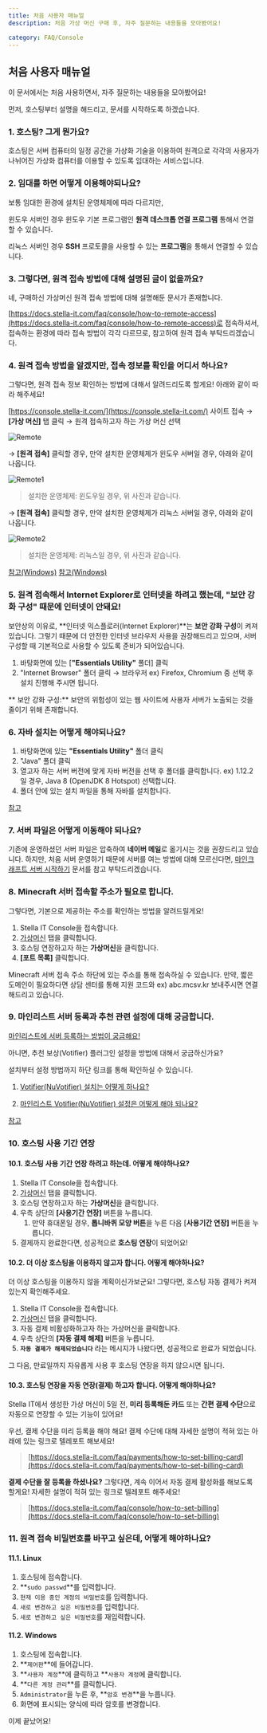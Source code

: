 ```yaml
---
title: 처음 사용자 매뉴얼 
description: 처음 가상 머신 구매 후, 자주 질문하는 내용들을 모아봤어요!

category: FAQ/Console
---
```


## 처음 사용자 매뉴얼

이 문서에서는 처음 사용하면서, 자주 질문하는 내용들을 모아봤어요!

먼저, 호스팅부터 설명을 해드리고, 문서를 시작하도록 하겠습니다.

### 1. 호스팅? 그게 뭔가요?

호스팅은 서버 컴퓨터의 일정 공간을 가상화 기술을 이용하여 원격으로 각각의 사용자가 나뉘어진 가상화 컴퓨터를 이용할 수 있도록 임대하는 서비스입니다.

### 2. 임대를 하면 어떻게 이용해야되나요?

보통 임대한 환경에 설치된 운영체제에 따라 다르지만,

윈도우 서버인 경우 윈도우 기본 프로그램인 **원격 데스크톱 연결 프로그램** 통해서 연결할 수 있습니다.

리눅스 서버인 경우 **SSH** 프로토콜을 사용할 수 있는 **프로그램**을 통해서 연결할 수 있습니다.

### 3. 그렇다면, 원격 접속 방법에 대해 설명된 글이 없을까요?

네, 구매하신 가상머신 원격 접속 방법에 대해 설명해둔 문서가 존재합니다. 

[https://docs.stella-it.com/faq/console/how-to-remote-access](https://docs.stella-it.com/faq/console/how-to-remote-access)로 접속하셔서, 접속하는 환경에 따라 접속 방법이 각각 다르므로, 참고하여 원격 접속 부탁드리겠습니다.

### 4. 원격 접속 방법을 알겠지만, 접속 정보를 확인을 어디서 하나요?


그렇다면, 원격 접속 정보 확인하는 방법에 대해서 알려드리도록 할게요! 아래와 같이 따라 해주세요!

[https://console.stella-it.com/](https://console.stella-it.com/) 사이트 접속 → **[가상 머신]** 탭 클릭 → 원격 접속하고자 하는 가상 머신 선택

![Remote](https://user-images.githubusercontent.com/36693200/129474342-c4463026-28c5-439f-a347-3703b2e9c740.png)

→ **[원격 접속]** 클릭할 경우, 만약 설치한 운영체제가 윈도우 서버일 경우, 아래와 같이 나옵니다.

![Remote1](https://user-images.githubusercontent.com/36693200/129474346-0036de68-c553-43b1-b8ad-ed67c71a6f9e.png)

> 설치한 운영체제: 윈도우일 경우, 위 사진과 같습니다.

→ **[원격 접속]** 클릭할 경우, 만약 설치한 운영체제가 리눅스 서버일 경우, 아래와 같이 나옵니다. 

![Remote2](https://user-images.githubusercontent.com/36693200/129474352-4ff17bb2-ddd0-4466-a549-a2fb7124616c.png)

> 설치한 운영체제: 리눅스일 경우, 위 사진과 같습니다.

[참고(Windows)](https://docs.stella-it.com/faq/console/how-to-remote-access#windows)
[참고(Windows)](https://docs.stella-it.com/faq/console/how-to-remote-access#linux)

### 5. 원격 접속해서 Internet Explorer로 인터넷을 하려고 했는데, "보안 강화 구성" 때문에 인터넷이 안돼요!

보안상의 이유로, **인터넷 익스플로러(Internet Explorer)**는 **보안 강화 구성**이 켜져 있습니다.
그렇기 때문에 더 안전한 인터넷 브라우저 사용을 권장해드리고 있으며, 서버 구성할 때 기본적으로 사용할 수 있도록 준비가 되어있습니다.

1. 바탕화면에 있는 [**"Essentials Utility"** 폴더] 클릭
2. "Internet Browser" 폴더 클릭 → 브라우저 ex) Firefox, Chromium 중 선택 후 설치 진행해 주시면 됩니다.

** 보안 강화 구성:** 보안의 위험성이 있는 웹 사이트에 사용자 서버가 노출되는 것을 줄이기 위해 존재합니다.

### 6. 자바 설치는 어떻게 해야되나요?

1. 바탕화면에 있는 **"Essentials Utility"**  폴더 클릭
2. "Java" 폴더 클릭
3. 열고자 하는 서버 버전에 맞게 자바 버전을 선택 후 폴더를 클릭합니다. ex) 1.12.2일 경우, Java 8 (OpenJDK 8 Hotspot) 선택합니다. 
4. 폴더 안에 있는 설치 파일을 통해 자바를 설치합니다.

[참고](https://docs.stella-it.com/tutorials/minecraft/install-guide/java)

### 7. 서버 파일은 어떻게 이동해야 되나요?
기존에 운영하셨던 서버 파일은 압축하여 **네이버 메일**로 옮기시는 것을 권장드리고 있습니다.
하지만, 처음 서버 운영하기 때문에 서버를 여는 방법에 대해 모르신다면, [마인크래프트 서버 시작하기](https://docs.stella-it.com/tutorials/minecraft/getting-started) 문서를 참고 부탁드리겠습니다.

### 8. Minecraft 서버 접속할 주소가 필요로 합니다.

그렇다면, 기본으로 제공하는 주소를 확인하는 방법을 알려드릴게요!

1. Stella IT Console을 접속합니다.
2. [가상머신](https://console.stella-it.com/vm) 탭을 클릭합니다.
3. 호스팅 연장하고자 하는 **가상머신**을 클릭합니다.
4. **[포트 목록]** 클릭합니다.

Minecraft 서버 접속 주소 하단에 있는 주소를 통해 접속하실 수 있습니다.
만약, 짧은 도메인이 필요하다면 상담 센터를 통해 지원 코드와 ex) abc.mcsv.kr 보내주시면 연결해드리고 있습니다.

### 9. 마인리스트 서버 등록과 추천 관련 설정에 대해 궁금합니다.

[마인리스트에 서버 등록하는 방법이 궁금해요!](https://docs.stella-it.com/tutorials/minecraft/minelist/how-to-register-my-server)

아니면, 추천 보상(Votifier) 플러그인 설정을 방법에 대해서 궁금하신가요?

설치부터 설정 방법까지 하단 링크를 통해 확인하실 수 있습니다.

1. [Votifier(NuVotifier) 설치는 어떻게 하나요?](https://docs.stella-it.com/tutorials/minecraft/minelist/how-to-install-votifier)

2. [마인리스트 Votifier(NuVotifier) 설정은 어떻게 해야 되나요?](https://docs.stella-it.com/tutorials/minecraft/minelist/how-to-integrate-votifier)

[참고](https://docs.stella-it.com/tutorials/minecraft/how-to-connect-domain)


### 10. 호스팅 사용 기간 연장

#### 10.1. 호스팅 사용 기간 연장 하려고 하는데. 어떻게 해야하나요?

1. Stella IT Console을 접속합니다.
2. [가상머신](https://console.stella-it.com/vm) 탭을 클릭합니다.
3. 호스팅 연장하고자 하는 **가상머신**을 클릭합니다.
4. 우측 상단의 **[사용기간 연장]** 버튼을 누릅니다.
    1. 만약 휴대폰일 경우, **톱니바퀴 모양 버튼**을 누른 다음 [**사용기간 연장]** 버튼을 누릅니다.
5. 결제까지 완료한다면, 성공적으로 **호스팅 연장**이 되었어요!

#### 10.2. 더 이상 호스팅을 이용하지 않고자 합니다. 어떻게 해야하나요?

더 이상 호스팅을 이용하지 않을 계획이신가보군요! 그렇다면, 호스팅 자동 결제가 켜져있는지 확인해주세요. 

1. Stella IT Console을 접속합니다.
2. [가상머신](https://console.stella-it.com/vm) 탭을 클릭합니다.
3. 자동 결제 비활성화하고자 하는 가상머신을 클릭합니다.
4. 우측 상단의 **[자동 결제 해제]** 버튼을 누릅니다.
5. **`자동 결제가 해제되었습니다`** 라는 메시지가 나왔다면, 성공적으로 완료가 되었습니다.

그 다음, 만료일까지 자유롭게 사용 후 호스팅 연장을 하지 않으시면 됩니다. 

#### 10.3. 호스팅 연장을 자동 연장(결제) 하고자 합니다. 어떻게 해야하나요?

Stella IT에서 생성한 가상 머신이 5일 전, **미리 등록해둔 카드** 또는 **간편 결제 수단**으로 자동으로 연장할 수 있는 기능이 있어요!

우선, 결제 수단을 미리 등록을 해야 해요! 결제 수단에 대해 자세한 설명이 적혀 있는 아래에 있는 링크로 텔레포트 해보세요!

> [https://docs.stella-it.com/faq/payments/how-to-set-billing-card](https://docs.stella-it.com/faq/payments/how-to-set-billing-card)

**결제 수단을 잘 등록을 하셨나요?** 그렇다면, 계속 이어서 자동 결제 활성화를 해보도록 할게요! 자세한 설명이 적혀 있는 링크로 텔레포트 해주세요!

> [https://docs.stella-it.com/faq/console/how-to-set-billing](https://docs.stella-it.com/faq/console/how-to-set-billing)


### 11. 원격 접속 비밀번호를 바꾸고 싶은데, 어떻게 해야하나요?

#### 11.1. Linux
1. 호스팅에 접속합니다.
2. **``sudo passwd``**를 입력합니다.
3. ``현재 이용 중인 계정의 비밀번호``를 입력합니다.
4. ``새로 변경하고 싶은 비밀번호``를 입력합니다.
5. ``새로 변경하고 싶은 비밀번호``를 재입력합니다.

#### 11.2. Windows
1. 호스팅에 접속합니다.
2. **``제어판``**에 들어갑니다.
3. **``사용자 계정``**에 클릭하고 **``사용자 계정``에 클릭합니다.
4. **``다른 계정 관리``**를 클릭합니다.
5. ``Administrator``을 누른 후, **``암호 변경``**을 누릅니다.
6. 화면에 표시되는 양식에 따라 암호를 변경합니다.

이제 끝났어요!

